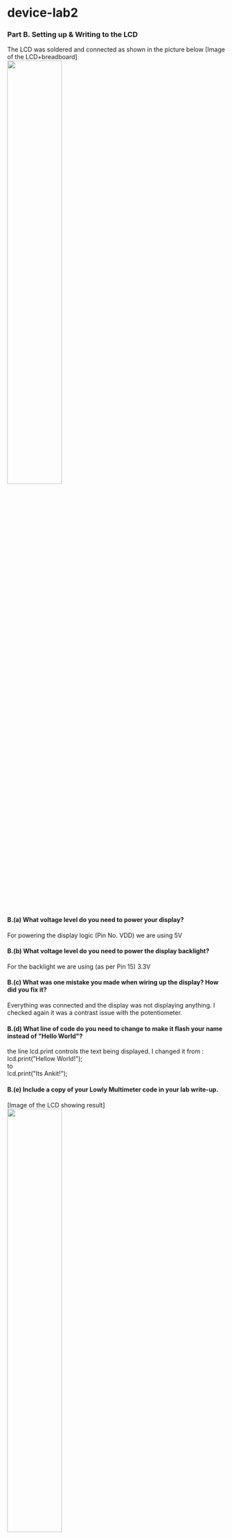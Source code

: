 # device-lab2

### Part B. Setting up & Writing to the LCD

The LCD was soldered and connected as shown in the picture below
[Image of the LCD+breadboard]<br><img src="https://i.imgur.com/51OUXUc.jpg" height="50%" width="50%">

#### B.(a) What voltage level do you need to power your display?

For powering the display logic (Pin No. VDD) we are using 5V

#### B.(b) What voltage level do you need to power the display backlight?

For the backlight we are using (as per Pin 15) 3.3V

#### B.(c) What was one mistake you made when wiring up the display? How did you fix it?

Everything was connected and the display was not displaying anything. I checked again it was a contrast issue with the potentiometer. 

#### B.(d) What line of code do you need to change to make it flash your name instead of "Hello World"?

the line lcd.print controls the text being displayed. I changed it from : <br>lcd.print("Hellow World!"); <br>to<br> lcd.print("Its Ankit!");

#### B.(e) Include a copy of your Lowly Multimeter code in your lab write-up.

[Image of the LCD showing result]<br><img src="https://i.imgur.com/IoS8F4P.jpg" height="50%" width="50%"><br>
[View Code Used](https://github.com/ankit-health-tech/device-lab2/blob/master/analoginput.ino)

#### C. Rotary Encoder Setup

[Video of Implementation](https://i.imgur.com/XfysQLR.mp4)

### D. Make your arduino sing

#### Part D.(a) How would you change the code to make the song play twice as fast?

By Changing this line of code from : 
<br>
int noteDuration = 1000 / noteDurations[thisNote]
<br> to
<br>
int noteDuration = 500 / noteDurations[thisNote]<br>
essential halving the note duration

#### Part D.(b) What song is playing?

Its from the Star Wars OST, possibly the main theme song!

### E. Make your own timer

My timer is a countdown for Tom to setup a funbomb. Tom initially sets the countdown time enough for him to reach a safe distance. Then he waits for jerry and the countdown to go BOOM!

[View Code](https://github.com/ankit-health-tech/device-lab2/blob/master/bomb_timer.ino)
[View Video](https://i.imgur.com/u5TYR9n.mp4)
[Circuit Design]<br><img src="https://i.imgur.com/9b0CRGX.jpg" height="50%" width="50%">

